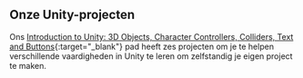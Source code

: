 ## Onze Unity-projecten

Ons [Introduction to Unity: 3D Objects, Character Controllers, Colliders, Text and Buttons](https://projects.raspberrypi.org/en/pathways/unity-intro){:target="_blank"} pad heeft zes projecten om je te helpen verschillende vaardigheden in Unity te leren om zelfstandig je eigen project te maken. 

